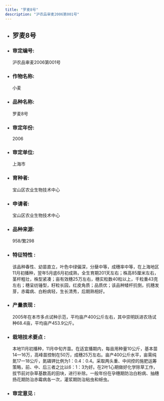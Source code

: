 ```yaml
---
title: "罗麦8号"
description: "沪农品审麦2006第001号"
---
```

* ## 罗麦8号
* ###  审定编号:  
   沪农品审麦2006第001号

*  ### 作物名称:  
   小麦

*   ###  品种名称: 
    罗麦8号

*   ### 审定年份: 
    2006

*   ### 审定单位:  
    上海市

*   ### 育种者:  
    宝山区农业生物技术中心

*   ### 申请者:  
    宝山区农业生物技术中心

*   ### 品种来源:  
    958/繁298

*   ### 特征特性 : 
    该品种春性、幼苗直立，叶色中绿偏深，分蘖中等，成穗率中等，在上海地区11月初播种，翌年5月底6月初成熟，全生育期201天左右；株高85厘米左右，茎杆粗壮，株型紧凑；亩有效穗25万左右，穗实粒数40粒以上，千粒重43克左右；穗呈纺锤型，籽粒长园，红皮角质；品质优；该品种矮杆抗倒，抗穗发芽，赤霉病、白粉病轻，生长清秀，后期熟相好。

*   ### 产量表现 : 
    2005年在本市多点试种示范，平均亩产400公斤左右，其中崇明跃进农场试种68.4亩，平均亩产453.9公斤。

*   ### 栽培技术要点 : 
    本地11月初播种，11月中旬齐苗。在适宜播期内，每亩用种量10公斤，基本苗14一16万，高峰苗控制在50万，成穗25万左右。亩产400公斤水平，亩需纯氮17一18公斤，氮磷钾比例为1：0.4：0.4。采取两头重、中间控的施肥运筹策略，前、中、后三者之比以6：1：3为好。在2叶1心期做好化学除草工作，拔节前对杂草基数高的田块，进行补除。一般年份在孕穗期防治白粉病、抽穗扬花期防治赤霉病各一次，灌浆期防治粘虫和蚜虫。

*   ### 审定意见 : 
    
